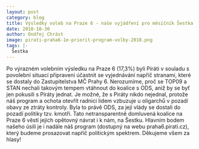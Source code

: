 ```yaml
---
layout: post
category: blog
title: Výsledky voleb na Praze 6 - naše vyjádření pro měsíčník Šestka
date: 2018-10-30
author: Ondřej Chrást
image: pirati-praha6-1e-priorit-program-volby-2018.png
tags: |-
  Šestka
---
```

Po výrazném volebním výsledku na Praze 6 (17,3%) byli Piráti v souladu s povolební situací připraveni účastnit se vyjednávání napříč stranami, které se dostaly do Zastupitelstva MČ Prahy 6. Nerozumíme, proč se TOP09 a STAN nechali takovým tempem vtáhnout do koalice s ODS, aniž by se byť jen pokusili s Piráty jednat. Je možné, že s Piráty nikdo nejednal, protože náš program a ochota otevřít radnici lidem vzbuzuje u oligarchů v pozadí obavy ze ztráty kontroly. Byla to právě ODS, za její vlády se dostali do pozadí politiky tzv. kmotři. Tato netransparentně domluvená koalice na Praze 6 věstí jejich opětovný návrat i k nám, na Šestku. Hlavním bodem našeho úsilí je i nadále náš program (dostupný na webu praha6.pirati.cz), který budeme prosazovat napříč politickým spektrem. Děkujeme všem za hlasy!
